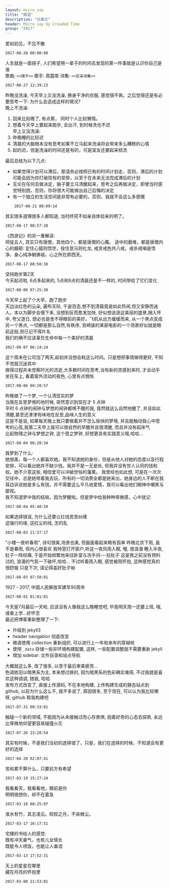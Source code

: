 ```yaml
---
layout: micro_say
title: "微语"
description: "北极光"
header: Micro say by Creaded Time
group: "2017"
---
```


爱如初见，不见不散  

	2017-08-28 00:00:00

人生就是一面镜子, 人们希望用一辈子的时间去发现的第一件事就是认识你自己是谁  
歌曲: `<<镜子>>` 歌手: 周震南 诗集: `<<尼采诗集>>`

	2017-08-27 12:39:23

昨晚没洗澡, 今天早上又没洗澡, 换身干净的衣服, 感觉很不爽。之后觉得还是有必要思考一下: 为什么会造成这样的境况?  
晚上不洗澡:   
1. 回来比较晚了, 有点累， 同时个人比较懒惰。
2. 想着今天早上要起来跑步, 会出汗, 到时候洗也不迟  
早上又没洗澡:   
1. 昨晚睡的比较迟
2. 清晨的大脑根本没有思考如果不立马起来洗澡将会带来多么糟糕的心情
3. 起的迟，但是洗澡的时间还是有的，可是室友还要起来梳洗

最后总结为以下几点:  
*  如果觉得计划可以滞后，那请务必按照已有的时间计划走，否则，滞后的计划可能会因为你打破现有的安排，以至于在未来无法完成滞后的计划
* 无论在任何去做决定，脑子要立马清醒起来，思考之后再做决定，即使当时感觉特别困，否则，你将很大可能做出自己后悔的决定
* 有一个独立的生活空间是非常有必要的，否则，我就不会这么多感慨

```
	2017-08-21 08:09:14
```

其实很多道理很多人都知道, 当时终究不如亲自体验来的明了。  

	2017-08-17 08:57:38

《西游记》的另一重解读:  
师徒五人, 其实只有唐僧，其他四个，都是唐僧的心魔。  途中的磨难，都是唐僧内心的磨砺: 定住心猿则悟空，拴住意马则化龙, 戒贪戒色共八戒，戒杀戒嗔是悟净，身心纯净朝佛祖，心之所在即西天。  

	2017-08-17 08:50:38


坚持跑步第2天  
今天起迟啦, 6点多起来的, 5点和6点的清晨还是不一样的, 时间带给了它们变化  

	2017-08-08 07:25:30

今天早上起了个大早，跑了跑步  
天边淡红色的云朵, 遍布天际, 千姿百态,想不到清晨竟是如此热闹,但又安静而迷人。本以为脚步会慢下来, 没想到反而愈发加快, 好似想追逐这美丽的盛景,拥入怀中, 夸父逐日, 想必也是舍不得眼前的美好。飞机从远方缓缓而来, 从一个黑点变成另一个黑点, 一切都是那么自然,有秩序, 宫崎骏的某部电影的一个场景好似就是眼前这般,但已记不得片名  
我们的确不应该辜负生命中每一个美好的清晨  

	2017-08-07 06:14:24

这个周末在公司泡了两天,起初并没想会耗这么时间。只是想把事情做得更好, 不知不觉就沉迷其中  
做得过程并未觉察时光的流逝,大多数时间在思考,当有新的灵感到来时, 才会动手  
坐在车上, 看着窗外流动的夜色, 心里有点惆怅  

	2017-08-06 09:20:57

昨晚做了一个梦, 一个认清现实的梦  
当我在反思梦境的地时候, 突然意识到现在才 5 点钟  
平时 6 点钟的闹钟与梦想的闹钟都唤不醒的我, 竟然就这么自然地醒了, 并且如此清醒,甚至还津津有味地在反思,品味人生的意义  
这是不是说, 如果每天晚上我只要做着并不怎么愉快的梦境, 并且能触动我心中思考的心弦,我第二天早上就可以很自然的早醒并且很清醒, 而且并没有起床气  
比起物理之钟与梦想之钟, 这个思之梦钟, 好想更具有实践意义哦,哈哈...

	2017-08-04 06:20:34

我梦到了什么:  
她很美，每一个人都喜欢她。我不知道她的身份，但是从他人对她的态度以及行程安排，可以看出她并不缺少钱。我并不是一无是处, 但我并没有世人认同的钱和权。她不介意这些, 相信爱可以冲破世俗的藩篱。 我曾经也如此想, 可是在一次次交往中，总是她带着我去玩，所有的一切消费全都是她来出，她身边的人不断在我耳边诉说她是多么有钱，并不需要这么平凡地爱情，我可以看出他们眼神中嘲笑与鄙视。  
我不知道梦中我的结局，因为梦醒啦。但是梦中给我种种卑微感，心中犹记  

	2017-08-04 05:40:59

如果选择错误, 为什么还要让红线苦苦纠缠  
这强行的缘, 这红尘的线, 怎的乱   

	2017-08-03 21:57:17

"小楼一夜听春雨", 诗句很美,场景也美, 但画面看起来略有孤单
昨晚北京下雨, 虽不是春雨, 但内心很喜欢
我特意打开窗户,听这一夜风雨入眠, 喔, 很浪漫
睡入半夜, 肚子一阵绞痛, 于是开始频繁地来往卧室与洗手间---拉肚子
这是我之前没有预料过的, 浪漫的气氛一下破坏,哈哈...
不过听着雨入眠, 感觉被雨怀抱, 这种感觉真的很舒服
只是下次, 请记得盖好肚子呦

	2017-08-03 07:50:01

1927 - 2017, 中国人民解放军建军90周年  

	2017-08-01 01:01:01

今天是7月最后一天啦, 应该没有人像我这么晚睡觉吧, 毕竟明天周一还要上班, 哦, 或者上学...好怀念  
最近把博客重新整理了一下:  
- 升级到 jekyll3
- header navigation 彻底改变
- 微语使用 collection 重新组织, 可以进行上一年和来年的穿越啦
- 使用 `_data` 存储一些非环境构建配置, 这样, 一些配置调整就不需要重新 jekyll
- 增加 sidebar: 文件目录和站点导航

大概就这么多, 改了很多, 以至于最后审美疲劳...  
色调依旧以暗黑系为主, 本来想过换的, 因为暗黑系的色彩确实难搭, 不过我就是喜欢这种调调, 随我, 哈哈  
发布方式改变了, 直接上传源码, 不在本地构建, 上传构建生成的静态站点到 github, 以前为什么这么干, 就不多说了, 原因很多, 至于现在, 可以认为我比较懒呀, github 帮我构建吧  


	2017-07-31 00:33:01

触碰一个新的领域, 不能因为从未接触过而心存畏惧, 抱着好奇的心态去探索, 永远比卑微地仰望更容易碰撞火花  

	2017-07-26 23:28:54

其实有时候，不是我们当初的选择错了，只是，我们在选择的时候，不知道会有更好的选择  

	2017-04-20 02:07:41

苦和累不算什么，只要前方有希望  

	2017-03-19 15:27:24

我看看天，我看看地，眼前是你  
明明很想你，却不在着急

	2017-03-18 08:25:07

淮水有竹，其志凌云。皎皎之月，不染微尘。  

	2017-03-17 16:17:51

宅猪的书给人的感觉:  
既有冲天豪气，也有儿女情长  
既能令人喷饭，也能让人垂泪  

	2017-03-13 17:52:31

天上的星星在哪里  
藏在月亮的怀抱里

	2017-03-08 21:53:01
